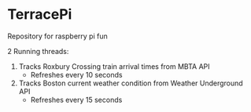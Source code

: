 # TerracePi
Repository for raspberry pi fun

2 Running threads:  
1. Tracks Roxbury Crossing train arrival times from MBTA API  
    - Refreshes every 10 seconds  
2. Tracks Boston current weather condition from Weather Underground API  
    - Refreshes every 15 seconds  
